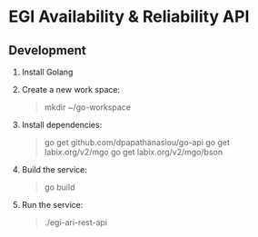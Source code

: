 # EGI Availability & Reliability API

## Development

1. Install Golang

2. Create a new work space:

   > mkdir ~/go-workspace

3. Install dependencies:

   > go get github.com/dpapathanasiou/go-api
   > go get labix.org/v2/mgo
   > go get labix.org/v2/mgo/bson
   
4. Build the service:

   > go build
   
5. Run the service:

   > ./egi-ari-rest-api
